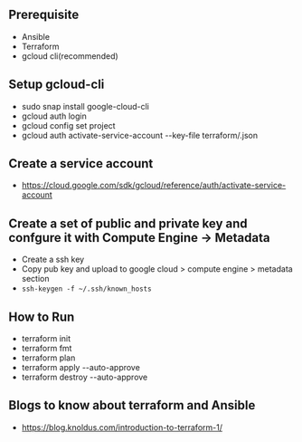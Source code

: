 ## Prerequisite

- Ansible
- Terraform
- gcloud cli(recommended)

## Setup gcloud-cli

- sudo snap install google-cloud-cli
- gcloud auth login
- gcloud config set project <PROJECT-ID>
- gcloud auth activate-service-account --key-file terraform/<service-account-json-key>.json 


## Create a service account

- https://cloud.google.com/sdk/gcloud/reference/auth/activate-service-account

## Create a set of public and private key and confgure it with Compute Engine -> Metadata

- Create a ssh key
- Copy pub key and upload to google cloud > compute engine > metadata section
- ``` ssh-keygen -f ~/.ssh/known_hosts ```

## How to Run

- terraform init
- terraform fmt
- terraform plan
- terraform apply --auto-approve
- terraform destroy --auto-approve

























## Blogs to know about terraform and Ansible
- https://blog.knoldus.com/introduction-to-terraform-1/
